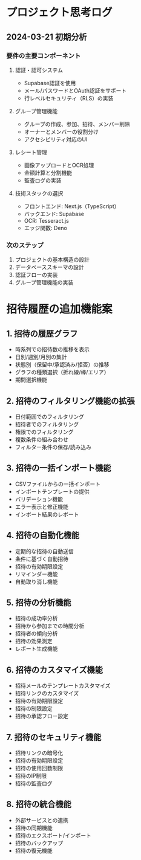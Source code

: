 # プロジェクト思考ログ

## 2024-03-21 初期分析

### 要件の主要コンポーネント
1. 認証・認可システム
   - Supabase認証を使用
   - メール/パスワードとOAuth認証をサポート
   - 行レベルセキュリティ（RLS）の実装

2. グループ管理機能
   - グループの作成、参加、招待、メンバー削除
   - オーナーとメンバーの役割分け
   - アクセシビリティ対応のUI

3. レシート管理
   - 画像アップロードとOCR処理
   - 金額計算と分割機能
   - 監査ログの実装

4. 技術スタックの選択
   - フロントエンド: Next.js（TypeScript）
   - バックエンド: Supabase
   - OCR: Tesseract.js
   - エッジ関数: Deno

### 次のステップ
1. プロジェクトの基本構造の設計
2. データベーススキーマの設計
3. 認証フローの実装
4. グループ管理機能の実装

# 招待履歴の追加機能案

## 1. 招待の履歴グラフ
- 時系列での招待数の推移を表示
- 日別/週別/月別の集計
- 状態別（保留中/承認済み/拒否）の推移
- グラフの種類選択（折れ線/棒/エリア）
- 期間選択機能

## 2. 招待のフィルタリング機能の拡張
- 日付範囲でのフィルタリング
- 招待者でのフィルタリング
- 権限でのフィルタリング
- 複数条件の組み合わせ
- フィルター条件の保存/読み込み

## 3. 招待の一括インポート機能
- CSVファイルからの一括インポート
- インポートテンプレートの提供
- バリデーション機能
- エラー表示と修正機能
- インポート結果のレポート

## 4. 招待の自動化機能
- 定期的な招待の自動送信
- 条件に基づく自動招待
- 招待の有効期限設定
- リマインダー機能
- 自動取り消し機能

## 5. 招待の分析機能
- 招待の成功率分析
- 招待から参加までの時間分析
- 招待者の傾向分析
- 招待の効果測定
- レポート生成機能

## 6. 招待のカスタマイズ機能
- 招待メールのテンプレートカスタマイズ
- 招待リンクのカスタマイズ
- 招待の有効期限設定
- 招待の制限設定
- 招待の承認フロー設定

## 7. 招待のセキュリティ機能
- 招待リンクの暗号化
- 招待の有効期限設定
- 招待の使用回数制限
- 招待のIP制限
- 招待の監査ログ

## 8. 招待の統合機能
- 外部サービスとの連携
- 招待の同期機能
- 招待のエクスポート/インポート
- 招待のバックアップ
- 招待の復元機能
